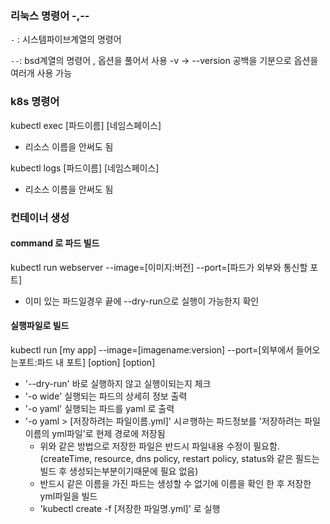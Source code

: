
### 리눅스 명령어 -,--
`-` : 시스템파이브계열의 명령어
 
`--`: bsd계열의 명령어 , 옵션을 풀어서 사용 -v -> --version 
공백을 기분으로 옵션을 여러개 사용 가능


### k8s 명령어
kubectl exec [파드이름] [네임스페이스]
- 리소스 이름을 안써도 됨

kubectl logs [파드이름] [네임스페이스]
- 리소스 이름을 안써도 됨

### 컨테이너 생성
#### command 로 파드 빌드
kubectl run webserver --image=[이미지:버전] --port=[파드가 외부와 통신할 포트]

- 이미 있는 파드일경우 끝에 --dry-run으로 실행이 가능한지 확인

#### 실행파일로 빌드
kubectl run [my app] --image=[imagename:version] --port=[외부에서 들어오는포트:파드 내 포트] [option]
[option] 
- '--dry-run' 바로 실행하지 않고 실행이되는지 체크
- '-o wide' 실행되는 파드의 상세히 정보 출력
- '-o yaml' 실행되는 파드를 yaml 로 출력
- '-o yaml > [저장하려는 파일이름.yml]' 시ㄹ행하는 파드정보를 '저장하려는 파일이름의 yml파일'로 현제 경로에 저장됨
    - 위와 같은 방법으로 저장한 파일은 반드시 파일내용 수정이 필요함.(createTime, resource, dns policy, restart policy, status와 같은 필드는 빌드 후 생성되는부분이기때문에 필요 없음)
    - 반드시 같은 이름을 가진 파드는 생성할 수 없기에 이름을 확인 한 후 저장한yml파일을 빌드
    - 'kubectl create -f [저장한 파일명.yml]' 로 실행
